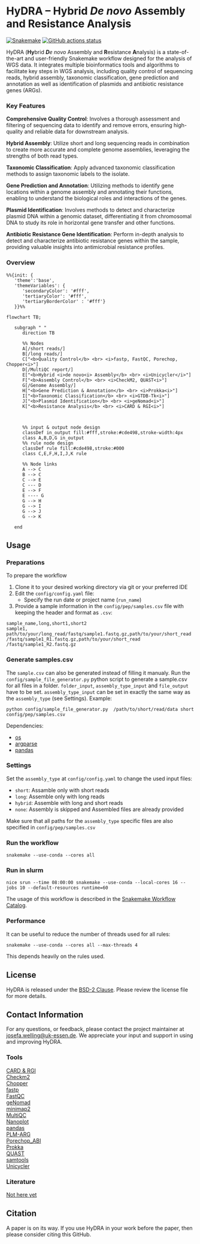 # HyDRA – Hybrid *De novo* Assembly and Resistance Analysis

[![Snakemake](https://img.shields.io/badge/snakemake-≥9.1.3-brightgreen.svg)](https://snakemake.github.io)
[![GitHub actions status](https://github.com/<owner>/<repo>/workflows/Tests/badge.svg?branch=main)](https://github.com/<owner>/<repo>/actions?query=branch%3Amain+workflow%3ATests)

HyDRA (**Hy**brid ***D**e novo* Assembly and **R**esistance **A**nalysis) is a state-of-the-art and user-friendly Snakemake workflow designed for the analysis of WGS data. It integrates multiple bioinformatics tools and algorithms to facilitate key steps in WGS analysis, including quality control of sequencing reads, hybrid assembly, taxonomic classification, gene prediction and annotation as well as identification of plasmids and antibiotic resistance genes (ARGs).<br />

### Key Features

**Comprehensive Quality Control**: Involves a thorough assessment and filtering of sequencing data to identify and remove errors, ensuring high-quality and reliable data for downstream analysis.<br />

**Hybrid Assembly**: Utilize short and long sequencing reads in combination to create more accurate and complete genome assemblies, leveraging the strengths of both read types.<br />

**Taxonomic Classification**: Apply advanced taxonomic classification methods to assign taxonomic labels to the isolate.<br />

**Gene Prediction and Annotation**: Utilizing methods to identify gene locations within a genome assembly and annotating their functions, enabling to understand the biological roles and interactions of the genes.<br />

**Plasmid Identification**: Involves methods to detect and characterize plasmid DNA within a genomic dataset, differentiating it from chromosomal DNA to study its role in horizontal gene transfer and other functions.<br />

**Antibiotic Resistance Gene Identification**: Perform in-depth analysis to detect and characterize antibiotic resistance genes within the sample, providing valuable insights into antimicrobial resistance profiles.<br />

### Overview
```mermaid
%%{init: {
   'theme':'base',
   'themeVariables': {
      'secondaryColor': '#fff',
      'tertiaryColor': '#fff',
      'tertiaryBorderColor' : '#fff'}
   }}%%

flowchart TB;

   subgraph " "
      direction TB

      %% Nodes
      A[/short reads/]
      B[/long reads/]
      C["<b>Quality Control</b> <br> <i>fastp, FastQC, Porechop, Chopper<i>"]
      D[/MultiQC report/]
      E["<b>Hybrid <i>de novo<i> Assembly</b> <br> <i>Unicycler</i>"]
      F["<b>Assembly Control</b> <br> <i>CheckM2, QUAST<i>"]
      G[/Genome Assembly/]
      H["<b>Gene Prediction & Annotation</b> <br> <i>Prokka<i>"]
      I["<b>Taxonomic Classification</b> <br> <i>GTDB-Tk<i>"]
      J["<b>Plasmid Identification</b> <br> <i>geNomad<i>"]
      K["<b>Resistance Analysis</b> <br> <i>CARD & RGI<i>"]
      
      

      %% input & output node design
      classDef in_output fill:#fff,stroke:#cde498,stroke-width:4px
      class A,B,D,G in_output
      %% rule node design
      classDef rule fill:#cde498,stroke:#000
      class C,E,F,H,I,J,K rule

      %% Node links
      A --> C
      B --> C
      C --> E
      C --- D
      E --> F
      E ---- G
      G --> H
      G --> I
      G --> J
      G --> K

   end

```

## Usage
### Preparations
To prepare the workflow
1. Clone it to your desired working directory via git or your preferred IDE
2. Edit the `config/config.yaml` file:
   - Specify the run date or project name (`run_name`)
3. Provide a sample information in the `config/pep/samples.csv` file with keeping the header and format as `.csv`:

```
sample_name,long,short1,short2
sample1, path/to/your/long_read/fastq/sample1.fastq.gz,path/to/your/short_read /fastq/sample1_R1.fastq.gz,path/to/your/short_read /fastq/sample1_R2.fastq.gz
```

### Generate samples.csv
The `sample.csv` can also be generated instead of filling it manualy. Run the `config/sample_file_generator.py` python script to generate a sample.csv for all files in a folder. `folder_input`, `assembly_type_input` and `file_output` have to be set.  `assembly_type_input` can be set in exactly the same way as the `assembly_type` (see Settings).  Example:

`python config/sample_file_generator.py  /path/to/short/read/data short config/pep/samples.csv`

Dependencies:
- [os](https://docs.python.org/3/library/os.html)<br />
- [argparse](https://docs.python.org/3/library/argparse.html)<br />
- [pandas](https://pandas.pydata.org/getting_started.html)<br />


### Settings
Set the `assembly_type` at `config/config.yaml` to change the used input files:
- `short`: Assamble only with short reads
- `long`: Assemble only with long reads
- `hybrid`: Assemble with long and short reads
- `none`: Assembly is skipped and Assembled files are already provided

Make sure that all paths for the `assembly_type` specific files are also specified in `config/pep/samples.csv`

### Run the workflow
```snakemake --use-conda --cores all ```

### Run in slurm

`nice srun --time 08:00:00 snakemake --use-conda --local-cores 16 --jobs 10 --default-resources runtime=60`

The usage of this workflow is described in the [Snakemake Workflow Catalog](https://snakemake.github.io/snakemake-workflow-catalog/?usage=<owner>%2F<repo>).

### Performance

It can be useful to reduce the number of threads used for all rules:

`snakemake --use-conda --cores all --max-threads 4`

This depends heavily on the rules used.

## License

HyDRA is released under the [BSD-2 Clause](https://www.open-xchange.com/hubfs/2_Clause_BSD_License.pdf?hsLang=en). Please review the license file for more details.

## Contact Information

For any questions, or feedback, please contact the project maintainer at josefa.welling@uk-essen.de. We appreciate your input and support in using and improving HyDRA.

### Tools
[CARD & RGI](https://doi.org/10.1093/nar/gkac920)<br />
[Checkm2](https://doi.org/10.1038/s41592-023-01940-w)<br />
[Chopper](https://doi.org/10.1093/bioinformatics/btad311)<br />
[fastp](https://doi.org/10.1093/bioinformatics/bty560)<br />
[FastQC](https://github.com/s-andrews/FastQC)<br />
[geNomad](https://doi.org/10.1038/s41587-023-01953-y)<br />
[minimap2](https://doi.org/10.1093/bioinformatics/bty191)<br />
[MultiQC](https://doi.org/10.1093%2Fbioinformatics%2Fbtw354)<br />
[Nanoplot](https://doi.org/10.1093/bioinformatics/btad311)<br />
[pandas](https://doi.org/10.5281/zenodo.3509134)<br />
[PLM-ARG](https://doi.org/10.1093/bioinformatics/btad690)<br />
[Porechop_ABI](https://doi.org/10.1093/bioadv/vbac085)<br />
[Prokka](https://doi.org/10.1093/bioinformatics/btu153)<br />
[QUAST](https://doi.org/10.1093/bioinformatics/btt086)<br />
[samtools](https://doi.org/10.1093/gigascience/giab008)<br />
[Unicycler](https://doi.org/10.1371/journal.pcbi.1005595)<br />

### Literature
[Not here yet](https://www.lipsum.com/feed/html)

## Citation

A paper is on its way. If you use HyDRA in your work before the paper, then please consider citing this GitHub.
